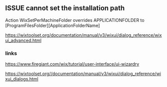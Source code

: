 
## ISSUE cannot set the installation path

Action WixSetPerMachineFolder overrides APPLICATIONFOLDER to [ProgramFilesFolder][ApplicationFolderName]

https://wixtoolset.org/documentation/manual/v3/wixui/dialog_reference/wixui_advanced.html

### links

https://www.firegiant.com/wix/tutorial/user-interface/ui-wizardry



https://wixtoolset.org//documentation/manual/v3/wixui/dialog_reference/wixui_dialogs.html



